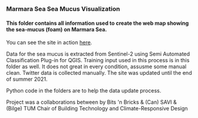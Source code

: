 
### Marmara Sea Sea Mucus Visualization
#### This folder contains all information used to create the web map showing the sea-mucus (foam) on Marmara Sea.  

You can see the site in action [here](https://prattsavi.github.io/Musilaj/single.html).  

Data for the sea mucus is extracted from Sentinel-2 using Semi Automated Classification Plug-in for QGIS. Training input used in this process is in this folder as well. It does not great in every condition, assusme some manual clean. Twitter data is collected manually. The site was updated until the end of summer 2021. 

Python code in the folders are to help the data update process. 

Project was a collaborations between by Bits 'n Bricks & (Can) SAVI & (Bilge) TUM Chair of Building Technology and Climate-Responsive Design





